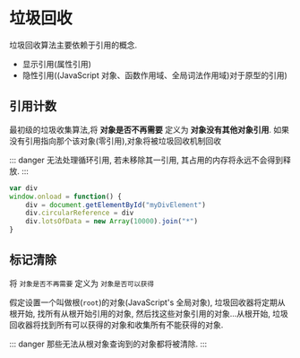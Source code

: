 # 垃圾回收

垃圾回收算法主要依赖于引用的概念.

- 显示引用(属性引用)
- 隐性引用((JavaScript 对象、函数作用域、全局词法作用域)对于原型的引用)

## 引用计数

最初级的垃圾收集算法,将 **对象是否不再需要** 定义为 **对象没有其他对象引用**. 如果没有引用指向那个该对象(零引用),对象将被垃圾回收机制回收

::: danger
无法处理循环引用, 若未移除其一引用, 其占用的内存将永远不会得到释放.
:::

```js
var div
window.onload = function() {
	div = document.getElementById("myDivElement")
	div.circularReference = div
	div.lotsOfData = new Array(10000).join("*")
}
```

## 标记清除

将 `对象是否不再需要` 定义为 `对象是否可以获得`

假定设置一个叫做根(`root`)的对象(JavaScript's 全局对象), 垃圾回收器将定期从根开始, 找所有从根开始引用的对象, 然后找这些对象引用的对象...从根开始, 垃圾回收器将找到所有可以获得的对象和收集所有不能获得的对象.

::: danger
那些无法从根对象查询到的对象都将被清除.
:::
